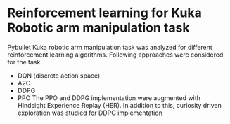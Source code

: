 # Reinforcement learning for Kuka Robotic arm manipulation task

Pybullet Kuka robotic arm manipulation task was analyzed for different reinforcement learning algorithms. Following approaches were considered for the task.

- DQN (discrete action space)
- A2C
- DDPG
- PPO
The PPO and DDPG implementation were augmented with Hindsight Experience Replay (HER). In addition to this, curiosity driven exploration was studied for DDPG implementation
